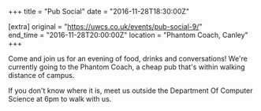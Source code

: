 +++
title = "Pub Social"
date = "2016-11-28T18:30:00Z"

[extra]
original = "https://uwcs.co.uk/events/pub-social-9/"    
end_time = "2016-11-28T20:00:00Z"
location = "Phantom Coach, Canley"
+++

Come and join us for an evening of food, drinks and conversations\! We're currently going to the Phantom Coach, a cheap pub that's within walking distance of campus.

If you don't know where it is, meet us outside the Department Of Computer Science at 6pm to walk with us.

